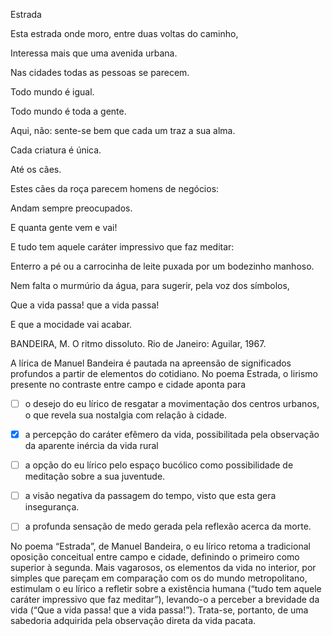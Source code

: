 

Estrada

Esta estrada onde moro, entre duas voltas do caminho,

Interessa mais que uma avenida urbana.

Nas cidades todas as pessoas se parecem.

Todo mundo é igual.

Todo mundo é toda a gente.

Aqui, não: sente-se bem que cada um traz a sua alma.

Cada criatura é única.

Até os cães.

Estes cães da roça parecem homens de negócios:

Andam sempre preocupados.

E quanta gente vem e vai!

E tudo tem aquele caráter impressivo que faz meditar:

Enterro a pé ou a carrocinha de leite puxada por um bodezinho manhoso.

Nem falta o murmúrio da água, para sugerir, pela voz dos símbolos,

Que a vida passa! que a vida passa!

E que a mocidade vai acabar.

BANDEIRA, M. O ritmo dissoluto. Rio de Janeiro: Aguilar, 1967.

A lírica de Manuel Bandeira é pautada na apreensão de significados profundos a partir de elementos do cotidiano. No poema Estrada, o lirismo presente no contraste entre campo e cidade aponta para



- [ ] o desejo do eu lírico de resgatar a movimentação dos centros urbanos, o que revela sua nostalgia com relação à cidade.
- [x] a percepção do caráter efêmero da vida, possibilitada pela observação da aparente inércia da vida rural
- [ ] a opção do eu lírico pelo espaço bucólico como possibilidade de meditação sobre a sua juventude.
- [ ] a visão negativa da passagem do tempo, visto que esta gera insegurança.
- [ ] a profunda sensação de medo gerada pela reflexão acerca da morte.


No poema “Estrada”, de Manuel Bandeira, o eu lírico retoma a tradicional oposição conceitual entre campo e cidade, definindo o primeiro como superior à segunda. Mais vagarosos, os elementos da vida no interior, por simples que pareçam em comparação com os do mundo metropolitano, estimulam o eu lírico a refletir sobre a existência humana (“tudo tem aquele caráter impressivo que faz meditar”), levando-o a perceber a brevidade da vida (“Que a vida passa! que a vida passa!”). Trata-se, portanto, de uma sabedoria adquirida pela observação direta da vida pacata.

        